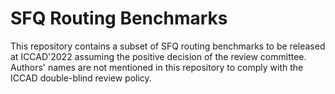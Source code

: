 # SFQ Routing Benchmarks

This repository contains a subset of SFQ routing benchmarks to be released at ICCAD'2022 assuming the positive decision of the review committee. 
Authors' names are not mentioned in this repository to comply with the ICCAD double-blind review policy. 

